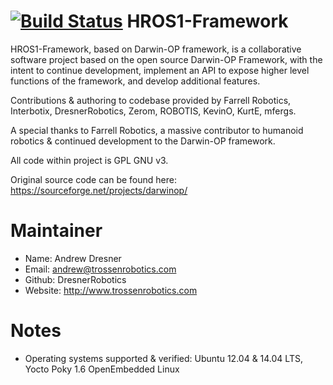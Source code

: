 [![Build Status](https://travis-ci.org/bhallier/HROS1-Framework.svg?branch=dev)](https://travis-ci.org/bhallier/HROS1-Framework)
HROS1-Framework
===============

HROS1-Framework, based on Darwin-OP framework, is a collaborative software project based on the open source Darwin-OP Framework, with the intent to continue development, implement an API to expose higher level functions of the framework, and develop additional features. 

Contributions & authoring to codebase provided by Farrell Robotics, Interbotix, DresnerRobotics, Zerom, ROBOTIS, KevinO, KurtE, mfergs.

A special thanks to Farrell Robotics, a massive contributor to humanoid robotics & continued development to the Darwin-OP framework. 

All code within project is GPL GNU v3.

Original source code can be found here:
https://sourceforge.net/projects/darwinop/

Maintainer
=================
* Name: Andrew Dresner
* Email: andrew@trossenrobotics.com
* Github: DresnerRobotics
* Website: http://www.trossenrobotics.com

Notes
==================
* Operating systems supported & verified: Ubuntu 12.04 & 14.04 LTS, Yocto Poky 1.6 OpenEmbedded Linux


